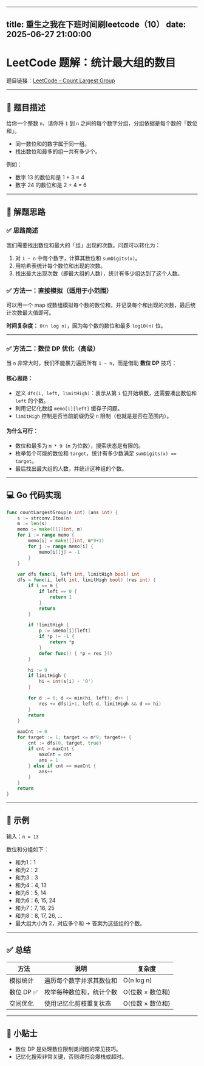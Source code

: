 
---
title: 重生之我在下班时间刷leetcode（10）
date: 2025-06-27 21:00:00
---


# LeetCode 题解：统计最大组的数目

题目链接：[LeetCode - Count Largest Group](https://leetcode.cn/problems/count-largest-group/description/?envType=daily-question&envId=2025-06-27)

---

## 🧠 题目描述

给你一个整数 `n`，请你将 `1` 到 `n` 之间的每个数字分组，分组依据是每个数的「数位和」。

- 同一数位和的数字属于同一组。
- 找出数位和最多的组一共有多少个。

例如：
- 数字 13 的数位和是 1 + 3 = 4
- 数字 24 的数位和是 2 + 4 = 6

---

## 🚀 解题思路

### ✅ 思路简述

我们需要找出数位和最大的「组」出现的次数。问题可以转化为：

1. 对 `1 ~ n` 中每个数字，计算其数位和 `sumDigits(x)`。
2. 用哈希表统计每个数位和出现的次数。
3. 找出最大出现次数（即最大组的人数），统计有多少组达到了这个人数。

### ✅ 方法一：直接模拟（适用于小范围）

可以用一个 map 或数组模拟每个数的数位和，并记录每个和出现的次数，最后统计次数最大值即可。

**时间复杂度：** `O(n log n)`，因为每个数的数位和最多 `log10(n)` 位。

---

### ✅ 方法二：数位 DP 优化（高级）

当 `n` 非常大时，我们不能暴力遍历所有 `1 ~ n`，而是借助 **数位 DP** 技巧：

#### 核心思路：

- 定义 `dfs(i, left, limitHigh)`：表示从第 `i` 位开始填数，还需要凑出数位和 `left` 的个数。
- 利用记忆化数组 `memo[i][left]` 缓存子问题。
- `limitHigh` 控制是否当前前缀仍受 `n` 限制（也就是是否在范围内）。

#### 为什么可行：

- 数位和最多为 `m * 9`（`m` 为位数），搜索状态是有限的。
- 枚举每个可能的数位和 `target`，统计有多少数满足 `sumDigits(x) == target`。
- 最后找出最大组的人数，并统计这种组的个数。

---

## 💻 Go 代码实现

```go
func countLargestGroup(n int) (ans int) {
    s := strconv.Itoa(n)
    m := len(s)
    memo := make([][]int, m)
    for i := range memo {
        memo[i] = make([]int, m*9+1)
        for j := range memo[i] {
            memo[i][j] = -1
        }
    }

    var dfs func(i, left int, limitHigh bool) int
    dfs = func(i, left int, limitHigh bool) (res int) {
        if i == m {
            if left == 0 {
                return 1
            }
            return
        }

        if !limitHigh {
            p := &memo[i][left]
            if *p != -1 {
                return *p
            }
            defer func() { *p = res }()
        }

        hi := 9
        if limitHigh {
            hi = int(s[i] - '0')
        }

        for d := 0; d <= min(hi, left); d++ {
            res += dfs(i+1, left-d, limitHigh && d == hi)
        }
        return
    }

    maxCnt := 0
    for target := 1; target <= m*9; target++ {
        cnt := dfs(0, target, true)
        if cnt > maxCnt {
            maxCnt = cnt
            ans = 1
        } else if cnt == maxCnt {
            ans++
        }
    }
    return
}
```

---

## 📌 示例

输入：`n = 13`

数位和分组如下：

- 和为1：1
- 和为2：2
- 和为3：3
- 和为4：4, 13
- 和为5：5, 14
- 和为6：6, 15, 24
- 和为7：7, 16, 25
- 和为8：8, 17, 26, ...
- 最大组大小为 2，对应多个和 → 答案为这些组的个数。

---

## ✅ 总结

| 方法 | 说明 | 复杂度 |
|------|------|--------|
| 模拟统计 | 遍历每个数字并求其数位和 | O(n log n) |
| 数位 DP ✅ | 枚举每种数位和，统计个数 | O(位数 × 数位和) |
| 空间优化 | 使用记忆化剪枝重复状态 | O(位数 × 数位和) |

---

## 📌 小贴士

- 数位 DP 是处理数位限制类问题的常见技巧。
- 记忆化搜索非常关键，否则递归会爆栈或超时。
